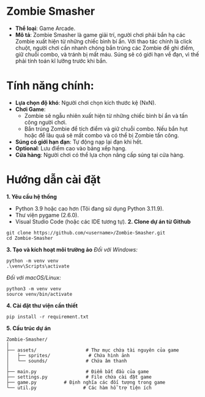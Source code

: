 # Zombie Smasher
- **Thể loại**: Game Arcade.
- **Mô tả**: Zombie Smasher là game giải trí, người chơi phải bắn hạ các Zombie xuất hiện từ những chiếc bình bí ẩn. Với thao tác chính là click chuột, người chơi cần nhanh chóng bắn trúng các Zombie để ghi điểm, giữ chuỗi combo, và tránh bị mất máu. Súng sẽ có giới hạn về đạn, vì thế phải tính toán kĩ lưỡng trước khi bắn.
# Tính năng chính:
- **Lựa chọn độ khó**: Người chơi chọn kích thước kệ (NxN).
- **Chơi Game**:
    - Zombie sẽ ngẫu nhiên xuất hiện từ những chiếc bình bí ẩn và tấn công người chơi.
    - Bắn trúng Zombie để tích điểm và giữ chuỗi combo. Nếu bắn hụt hoặc để lâu quá sẽ mất combo và có thể bị Zombie tấn công.
- **Súng có giới hạn đạn**: Tự động nạp lại đạn khi hết.
- **Optional**: Lưu điểm cao vào bảng xếp hạng.
- **Cửa hàng**: Người chơi có thể lựa chọn nâng cấp súng tại cửa hàng.
# Hướng dẫn cài đặt
**1. Yêu cầu hệ thống**
- Python 3.9 hoặc cao hơn (Tôi đang sử dụng Python 3.11.9).
- Thư viện pygame (2.6.0).
- Visual Studio Code (hoặc các IDE tương tự).
**2. Clone dự án từ Github**
```basg
git clone https://github.com/<username>/Zombie-Smasher.git
cd Zombie-Smasher
```
**3. Tạo và kích hoạt môi trường ảo**
*Đối với Windows:*
```basg
python -m venv venv
.\venv\Scripts\activate
```
*Đối với macOS/Linux:*
```basg
python3 -m venv venv
source venv/bin/activate
```
**4. Cài đặt thư viện cần thiết**
```basg
pip install -r requirement.txt     
```
**5. Cấu trúc dự án**
```plaintext
Zombie-Smasher/
│
├── assets/                  # Thư mục chứa tài nguyên của game
│   ├── sprites/              # Chứa hình ảnh
│   └── sounds/              # Chứa âm thanh
│
├── main.py                  # Điểm bắt đầu của game
├── settings.py              # File chứa cài đặt game
├── game.py          # Định nghĩa các đối tượng trong game
└── util.py                 # Các hàm hỗ trợ tiện ích
```
